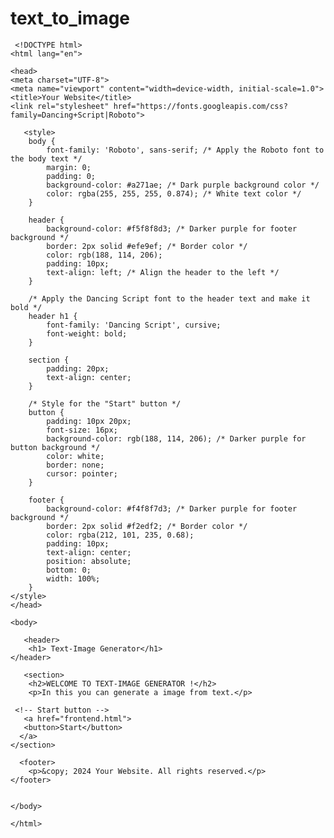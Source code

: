 # text_to_image
     <!DOCTYPE html>
    <html lang="en">

    <head>
    <meta charset="UTF-8">
    <meta name="viewport" content="width=device-width, initial-scale=1.0">
    <title>Your Website</title>
    <link rel="stylesheet" href="https://fonts.googleapis.com/css?family=Dancing+Script|Roboto">

       <style>
        body {
            font-family: 'Roboto', sans-serif; /* Apply the Roboto font to the body text */
            margin: 0;
            padding: 0;
            background-color: #a271ae; /* Dark purple background color */
            color: rgba(255, 255, 255, 0.874); /* White text color */
        }

        header {
            background-color: #f5f8f8d3; /* Darker purple for footer background */
            border: 2px solid #efe9ef; /* Border color */
            color: rgb(188, 114, 206);
            padding: 10px;
            text-align: left; /* Align the header to the left */
        }

        /* Apply the Dancing Script font to the header text and make it bold */
        header h1 {
            font-family: 'Dancing Script', cursive;
            font-weight: bold;
        }

        section {
            padding: 20px;
            text-align: center;
        }

        /* Style for the "Start" button */
        button {
            padding: 10px 20px;
            font-size: 16px;
            background-color: rgb(188, 114, 206); /* Darker purple for button background */
            color: white;
            border: none;
            cursor: pointer;
        }

        footer {
            background-color: #f4f8f7d3; /* Darker purple for footer background */
            border: 2px solid #f2edf2; /* Border color */
            color: rgba(212, 101, 235, 0.68);
            padding: 10px;
            text-align: center;
            position: absolute;
            bottom: 0;
            width: 100%;
        }
    </style>
    </head>

    <body>

       <header>
        <h1> Text-Image Generator</h1>
    </header>

       <section>
        <h2>WELCOME TO TEXT-IMAGE GENERATOR !</h2>
        <p>In this you can generate a image from text.</p>
        
     <!-- Start button -->
       <a href="frontend.html">
       <button>Start</button>
      </a>
    </section>

      <footer>
        <p>&copy; 2024 Your Website. All rights reserved.</p>
    </footer>


    </body>

    </html>
